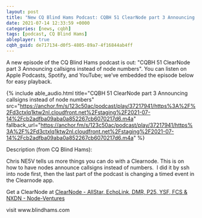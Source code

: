```yaml
---
layout: post
title: "New CQ Blind Hams Podcast: CQBH 51 ClearNode part 3 Announcing callsigns instead of node numbers"
date: 2021-07-14 12:33:59 +0000
categories: [news, cqbh]
tags: [podcast, CQ Blind Hams]
ableplayer: true
cqbh_guid: de717134-d0f5-4805-89a7-4f16844ab4ff
---
```


A new episode of the CQ Blind Hams podcast is out: "CQBH 51 ClearNode part 3 Announcing callsigns instead of node numbers". You can listen on Apple Podcasts, Spotify, and YouTube; we’ve embedded the episode below for easy playback.

{% include able_audio.html title="CQBH 51 ClearNode part 3 Announcing callsigns instead of node numbers" src="https://anchor.fm/s/123c50ac/podcast/play/37217941/https%3A%2F%2Fd3ctxlq1ktw2nl.cloudfront.net%2Fstaging%2F2021-07-14%2Fcb2adfba09aba0a852267cb6070217d6.m4a" fallback_url="https://anchor.fm/s/123c50ac/podcast/play/37217941/https%3A%2F%2Fd3ctxlq1ktw2nl.cloudfront.net%2Fstaging%2F2021-07-14%2Fcb2adfba09aba0a852267cb6070217d6.m4a" %}

Description (from CQ Blind Hams):

<p>Chris NE5V tells us more things you can do with a Clearnode. This is on how to have nodes announce callsigns instead of numbers.&nbsp; I did it by ssh into node first, then the last part of the podcast is changing a timed event in the Clearnode app.</p>
<p>Get a ClearNode at <a href="https://www.node-ventures.com/">ClearNode - AllStar, EchoLink, DMR, P25, YSF, FCS &amp; NXDN - Node-Ventures</a></p>
<p>visit www.blindhams.com</p>
